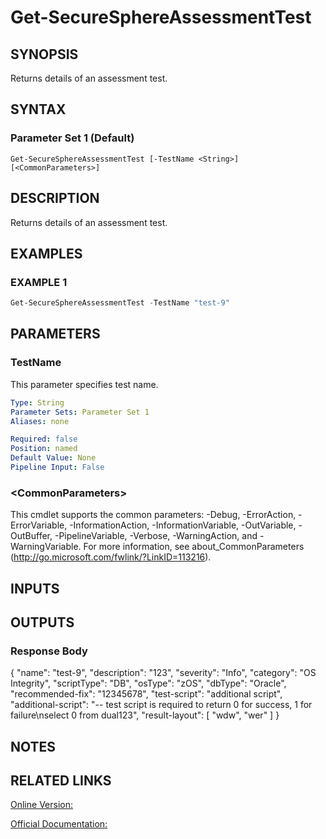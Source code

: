 ﻿# Get-SecureSphereAssessmentTest

## SYNOPSIS
Returns details of an assessment test.

## SYNTAX

### Parameter Set 1 (Default)
```
Get-SecureSphereAssessmentTest [-TestName <String>] [<CommonParameters>]
```

## DESCRIPTION
Returns details of an assessment test.

## EXAMPLES

### EXAMPLE 1

```powershell
Get-SecureSphereAssessmentTest -TestName "test-9"
```

## PARAMETERS

### TestName
This parameter specifies test name.

```yaml
Type: String
Parameter Sets: Parameter Set 1
Aliases: none

Required: false
Position: named
Default Value: None
Pipeline Input: False
```

### \<CommonParameters\>
This cmdlet supports the common parameters: -Debug, -ErrorAction, -ErrorVariable, -InformationAction, -InformationVariable, -OutVariable, -OutBuffer, -PipelineVariable, -Verbose, -WarningAction, and -WarningVariable. For more information, see about_CommonParameters (http://go.microsoft.com/fwlink/?LinkID=113216).

## INPUTS

## OUTPUTS

### Response Body
{
"name": "test-9",
"description": "123",
"severity": "Info",
"category": "OS Integrity",
"scriptType": "DB",
"osType": "zOS",
"dbType": "Oracle",
"recommended-fix": "12345678",
"test-script": "additional script",
"additional-script": "-- test script is required to return 0 for success, 1 for failure\\nselect 0 from dual123",
"result-layout": [ "wdw", "wer" ]
}

## NOTES

## RELATED LINKS

[Online Version:](https://github.com/akshinmustafayev/Documentation/MD)

[Official Documentation:](https://docs.imperva.com/bundle/v13.6-api-reference-guide/page/70919.htm)



